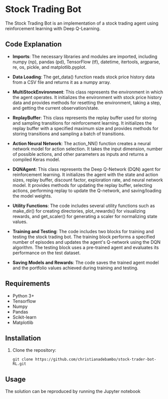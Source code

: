 # Stock Trading Bot

The Stock Trading Bot is an implementation of a stock trading agent using reinforcement learning with Deep Q-Learning. 


## Code Explanation

- **Imports**: The necessary libraries and modules are imported, including numpy (np), pandas (pd), TensorFlow (tf), datetime, itertools, argparse, re, os, pickle, and matplotlib.pyplot.

- **Data Loading**: The get_data() function reads stock price history data from a CSV file and returns it as a numpy array.

- **MultiStockEnvironment**: This class represents the environment in which the agent operates. It initializes the environment with stock price history data and provides methods for resetting the environment, taking a step, and getting the current observation/state.

- **ReplayBuffer**: This class represents the replay buffer used for storing and sampling transitions for reinforcement learning. It initializes the replay buffer with a specified maximum size and provides methods for storing transitions and sampling a batch of transitions.

- **Action Neural Network**: The action_NN() function creates a neural network model for action selection. It takes the input dimension, number of possible actions, and other parameters as inputs and returns a compiled Keras model.

- **DQNAgent**: This class represents the Deep Q-Network (DQN) agent for reinforcement learning. It initializes the agent with the state and action sizes, replay buffer, discount factor, exploration rate, and neural network model. It provides methods for updating the replay buffer, selecting actions, performing replay to update the Q-network, and saving/loading the model weights.

- **Utility Functions**: The code includes several utility functions such as make_dir() for creating directories, plot_rewards() for visualizing rewards, and get_scaler() for generating a scaler for normalizing state values.

- **Training and Testing**: The code includes two blocks for training and testing the stock trading bot. The training block performs a specified number of episodes and updates the agent's Q-network using the DQN algorithm. The testing block uses a pre-trained agent and evaluates its performance on the test dataset.

- **Saving Models and Rewards**: The code saves the trained agent model and the portfolio values achieved during training and testing.

## Requirements

- Python 3+
- Tensorflow
- Numpy
- Pandas
- Scikit-learn
- Matplotlib

## Installation

1. Clone the repository:

   ```shell
   git clone https://github.com/christianadebambo/stock-trader-bot-RL.git
   ```
   
## Usage

The solution can be reproduced by running the Jupyter notebook

